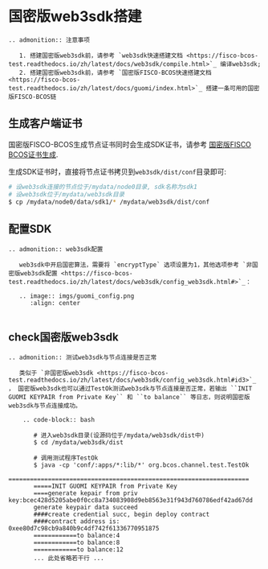 # 国密版web3sdk搭建

```eval_rst
.. admonition:: 注意事项

   1. 搭建国密版web3sdk前，请参考 `web3sdk快速搭建文档 <https://fisco-bcos-test.readthedocs.io/zh/latest/docs/web3sdk/compile.html>`_ 编译web3sdk;
   2. 搭建国密版web3sdk前，请参考 `国密版FISCO-BCOS快速搭建文档 <https://fisco-bcos-test.readthedocs.io/zh/latest/docs/guomi/index.html>`_ 搭建一条可用的国密版FISCO-BCOS链

```

## 生成客户端证书

国密版FISCO-BCOS生成节点证书同时会生成SDK证书，请参考 [国密版FISCO BCOS证书生成](https://fisco-bcos-test.readthedocs.io/zh/latest/docs/guomi/gen_cert.html#id4).

生成SDK证书时，直接将节点证书拷贝到`web3sdk/dist/conf`目录即可:

```bash
# 设web3sdk连接的节点位于/mydata/node0目录, sdk名称为sdk1
# 设web3sdk位于/mydata/web3sdk目录
$ cp /mydata/node0/data/sdk1/* /mydata/web3sdk/dist/conf
```


## 配置SDK

```eval_rst
.. admonition:: web3sdk配置

   web3sdk中开启国密算法，需要将 `encryptType` 选项设置为1，其他选项参考 `非国密版web3sdk配置 <https://fisco-bcos-test.readthedocs.io/zh/latest/docs/web3sdk/config_web3sdk.html#>`_：

   .. image:: imgs/guomi_config.png
      :align: center


```


## check国密版web3sdk

```eval_rst
.. admonition:: 测试web3sdk与节点连接是否正常

   类似于 `非国密版web3sdk <https://fisco-bcos-test.readthedocs.io/zh/latest/docs/web3sdk/config_web3sdk.html#id3>`_ ， 国密版web3sdk也可以通过TestOk测试web3sdk与节点连接是否正常，若输出 ``INIT GUOMI KEYPAIR from Private Key`` 和 ``to balance`` 等日志，则说明国密版web3sdk与节点连接成功。

    .. code-block:: bash
    
       # 进入web3sdk目录(设源码位于/mydata/web3sdk/dist中)
       $ cd /mydata/web3sdk/dist
       
       # 调用测试程序TestOk
       $ java -cp 'conf/:apps/*:lib/*' org.bcos.channel.test.TestOk
       ===================================================================
       =====INIT GUOMI KEYPAIR from Private Key
       ====generate kepair from priv key:bcec428d5205abe0f0cc8a734083908d9eb8563e31f943d760786edf42ad67dd
       generate keypair data succeed
       ####create credential succ, begin deploy contract
       ####contract address is: 0xee80d7c98cb9a840b9c4df742f61336770951875
       ============to balance:4
       ============to balance:8
       ============to balance:12
       ... 此处省略若干行 ...

```

